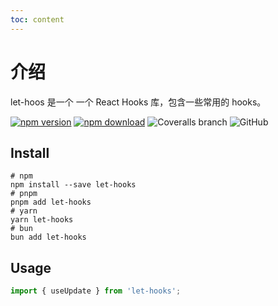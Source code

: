 ```yaml
---
toc: content
---
```


# 介绍

let-hoos 是一个 一个 React Hooks 库，包含一些常用的 hooks。

[![npm version][image-1]][1]
[![npm download][image-2]][2]
![Coveralls branch](https://img.shields.io/coverallsCoverage/github/abelce/hooks?branch=main)
![GitHub](https://img.shields.io/github/license/abelce/hooks)

## Install

```shell
# npm
npm install --save let-hooks
# pnpm
pnpm add let-hooks
# yarn
yarn let-hooks
# bun
bun add let-hooks
```

## Usage

```js
import { useUpdate } from 'let-hooks';
```

[1]: https://github.com/abelce/hooks
[2]: https://npmjs.org/package/let-hooks
[image-1]: https://img.shields.io/npm/v/let-hooks
[image-2]: https://img.shields.io/npm/dw/let-hooks
